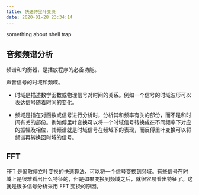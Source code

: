 ```yaml
---
title: 快速傅里叶变换
date: 2020-01-28 23:34:14
---
```

something about shell trap

## 音频频谱分析

频谱和均衡器，是播放程序的必备功能。

声音信号的时域和频域。

- 时域是描述数学函数或物理信号对时间的关系。例如一个信号的时域波形可以表达信号随着时间的变化。

- 频域是指在对函数或信号进行分析时，分析其和频率有关的部份，而不是和时间有关的部份。例如傅里叶变换可以将一个时域信号转换成在不同频率下对应的振幅及相位，其频谱就是时域信号在频域下的表现，而反傅里叶变换可以将频谱再转换回时域的信号。

## FFT

FFT 是离散傅立叶变换的快速算法，可以将一个信号变换到频域。有些信号在时域上是很难看出什么特征的，但是如果变换到频域之后，就很容易看出特征了。这就是很多信号分析采用 FFT 变换的原因。